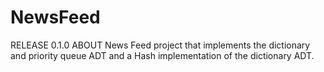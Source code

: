 # NewsFeed
RELEASE
0.1.0
ABOUT
News Feed project that implements the dictionary and priority queue ADT and a Hash implementation of the dictionary ADT.
